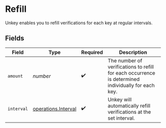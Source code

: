 # Refill

Unkey enables you to refill verifications for each key at regular intervals.


## Fields

| Field                                                                                              | Type                                                                                               | Required                                                                                           | Description                                                                                        |
| -------------------------------------------------------------------------------------------------- | -------------------------------------------------------------------------------------------------- | -------------------------------------------------------------------------------------------------- | -------------------------------------------------------------------------------------------------- |
| `amount`                                                                                           | *number*                                                                                           | :heavy_check_mark:                                                                                 | The number of verifications to refill for each occurrence is determined individually for each key. |
| `interval`                                                                                         | [operations.Interval](../../../sdk/models/operations/interval.md)                                  | :heavy_check_mark:                                                                                 | Unkey will automatically refill verifications at the set interval.                                 |